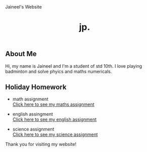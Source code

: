 <html>
<head>
	Jaineel's Website
	
</head> 
	<body> 
	<header>
		<h1>jp.</h1>
	</header>
	<main>
		<section>
			<h2>About Me</h2>
			<p>Hi, my name is Jaineel and I'm a student of std 10th. I love playing badminton and solve phyics and maths numericals.</p>
		</section>
		<section>
			<h2>Holiday Homework</h2>
			<ul>
				<li> math assignment</li>
				<a href="https://docs.google.com/document/d/1xlv3YjV2dDXvEP6JWOuv47FQ_a73TQo4kEDnMaV-O9w/edit?usp=sharing"> Click here to see my maths assignment </a>
</ul>
			<ul>
				<li>english assingment</li>
				<a href="https://docs.google.com/document/d/1KtZZko_bvYWuSv-pBe7AximPCVFrZwoF9njAtEoankk/edit?usp=sharing"> Click here to see my english assignment </a></ul>
		<ul><li> science assignment</li>
				<a href="https://docs.google.com/document/d/1ShaaTB92zoZDevGGhQbPwaFcCKCW-B3RDtJckZ8TNd8/edit?usp=sharing"> Click here to see my science assignment </a></ul></section>
	</main>
	<footer>
		<p>Thank you for visiting my website!</p>
	</footer>
</body>
</html>
